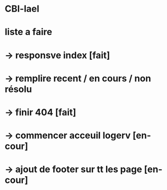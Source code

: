 # CBI-lael




# liste a faire
#  -> responsve index [fait]
#  -> remplire recent / en cours / non résolu 
#  -> finir 404 [fait]
#  -> commencer acceuil logerv [en-cour]
#  -> ajout de footer sur tt les page [en-cour]
